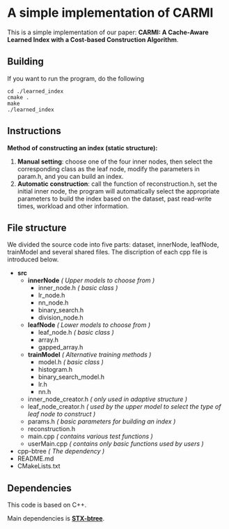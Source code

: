 # A simple implementation of CARMI

This is a simple implementation of our paper: **CARMI: A Cache-Aware Learned Index with a Cost-based Construction Algorithm**.

## Building

If you want to run the program, do the following

```
cd ./learned_index
cmake .
make
./learned_index
```

## Instructions

**Method of constructing an index (static structure):**

1. **Manual setting**: choose one of the four inner nodes, then select the corresponding class as the leaf node, modify the parameters in param.h, and you can build an index.
2. **Automatic construction**: call the function of reconstruction.h, set the initial inner node, the program will automatically select the appropriate parameters to build the index based on the dataset, past read-write times, workload and other information.

## File structure

We divided the source code into five parts: dataset, innerNode, leafNode, trainModel and several shared files. The discription of each cpp file is introduced below.

- **src**
  - **innerNode**  *( Upper models to choose from )*
    - inner_node.h  *( basic class )*
    - lr_node.h
    - nn_node.h
    - binary_search.h
    - division_node.h
  - **leafNode**   *( Lower models to choose from )*
    - leaf_node.h  *( basic class )*
    - array.h
    - gapped_array.h
  - **trainModel**  *( Alternative training methods )*
    - model.h  *( basic class )*
    - histogram.h
    - binary_search_model.h
    - lr.h
    - nn.h
  - inner_node_creator.h  *( only used in adaptive structure )*
  - leaf_node_creator.h  *( used by the upper model to select the type of leaf node to construct )*
  - params.h  *( basic parameters for building an index )*
  - reconstruction.h
  - main.cpp  *( contains various test functions )*
  - userMain.cpp  *( contains only basic functions used by users )*
- cpp-btree *( The dependency )*
- README.md
- CMakeLists.txt

## Dependencies

This code is based on C++.

Main dependencies is [**STX-btree**](github.com/bingmann/stx-btree).
